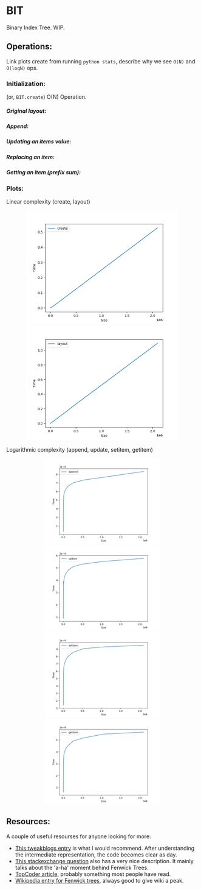 # BIT

Binary Index Tree. WIP.

## Operations:

Link plots create from running `python stats`, describe why we see `O(N)` and `O(logN)` ops. 

### Initialization:

(or, `BIT.create`) O(N) Operation.

##### Original layout:

##### Append:

##### Updating an items value:

##### Replacing an item:

##### Getting an item (prefix sum):

### Plots:

Linear complexity (create, layout)

<p align="middle">
  <img src="stats/plots/create.png" width="400" />
  <img src="stats/plots/layout.png" width="400" /> 
</p>

Logarithmic complexity (append, update, setitem, getitem)

<p align="middle">
  <img src="stats/plots/append.png" width="300" />
  <img src="stats/plots/update.png" width="300" />
  <img src="stats/plots/setitem.png" width="300" />
  <img src="stats/plots/getitem.png" width="300" /> 
</p>


## Resources:

A couple of useful resourses for anyone looking for more:

 - [This tweakblogs entry][tweakblogs] is what I would recommend. After
   understanding the intermediate representation, the code becomes
   clear as day.
 - [This stackexchange question][seIntuition] also has a very nice
   description. It mainly talks about the 'a-ha' moment behind 
   Fenwick Trees.
 - [TopCoder article][topCoderFen], probably something most people
   have read.
 - [Wikipedia entry for Fenwick trees][wikiFenwick], always good to
   give wiki a peak.

[tweakblogs]: https://notes.tweakblogs.net/blog/9835/fenwick-trees-demystified.html
[seIntuition]: https://cs.stackexchange.com/questions/10538/bit-what-is-the-intuition-behind-a-binary-indexed-tree-and-how-was-it-thought-a
[topCoderFen]: https://www.topcoder.com/community/competitive-programming/tutorials/binary-indexed-trees/
[wikiFenwick]: https://en.wikipedia.org/wiki/Fenwick_tree
[algorithmistFenwick]: https://algorithmist.com/wiki/Fenwick_tree
